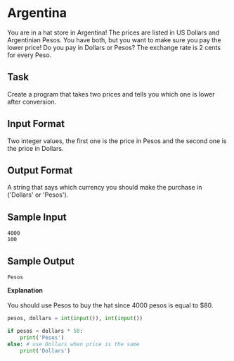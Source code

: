 # Argentina
You are in a hat store in Argentina! The prices are listed in US Dollars and Argentinian Pesos. You have both, but you want to make sure you pay the lower price! Do you pay in Dollars or Pesos? The exchange rate is 2 cents for every Peso.

## Task 
Create a program that takes two prices and tells you which one is lower after conversion.

## Input Format 
Two integer values, the first one is the price in Pesos and the second one is the price in Dollars.

## Output Format 
A string that says which currency you should make the purchase in ('Dollars' or 'Pesos').

## Sample Input 
```
4000
100
```

## Sample Output 
```Pesos```

**Explanation**</br>   
You should use Pesos to buy the hat since 4000 pesos is equal to $80.


```python
pesos, dollars = int(input()), int(input())

if pesos < dollars * 50:
    print('Pesos')
else: # use Dollars when price is the same
    print('Dollars')
```
